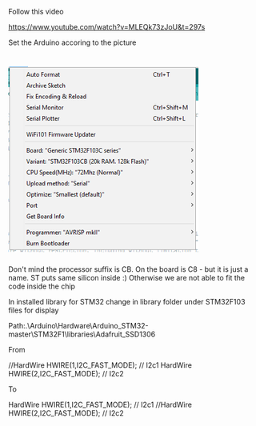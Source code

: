 Follow this video

https://www.youtube.com/watch?v=MLEQk73zJoU&t=297s

Set the Arduino accoring to the picture

# ![Settings](settings.PNG)

Don't mind the processor suffix is CB. On the board is C8 - but it is just a name. ST puts same silicon inside :) Otherwise we are not able to fit the code inside the chip

In installed library for STM32 change in library folder under STM32F103 files for display

Path:.\Arduino\Hardware\Arduino_STM32-master\STM32F1\libraries\Adafruit_SSD1306

From

//HardWire HWIRE(1,I2C_FAST_MODE); // I2c1
HardWire HWIRE(2,I2C_FAST_MODE); // I2c2

To

HardWire HWIRE(1,I2C_FAST_MODE); // I2c1
//HardWire HWIRE(2,I2C_FAST_MODE); // I2c2
